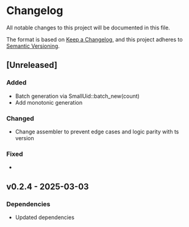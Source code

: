 # Changelog

All notable changes to this project will be documented in this file.

The format is based on [Keep a Changelog](https://keepachangelog.com/en/1.0.0/),
and this project adheres to
[Semantic Versioning](https://semver.org/spec/v2.0.0.html).

## [Unreleased]

### Added

- Batch generation via SmallUid::batch_new(count)
- Add monotonic generation

### Changed

- Change assembler to prevent edge cases and logic parity with ts version

### Fixed

- 

## v0.2.4 - 2025-03-03

### Dependencies

- Updated dependencies
